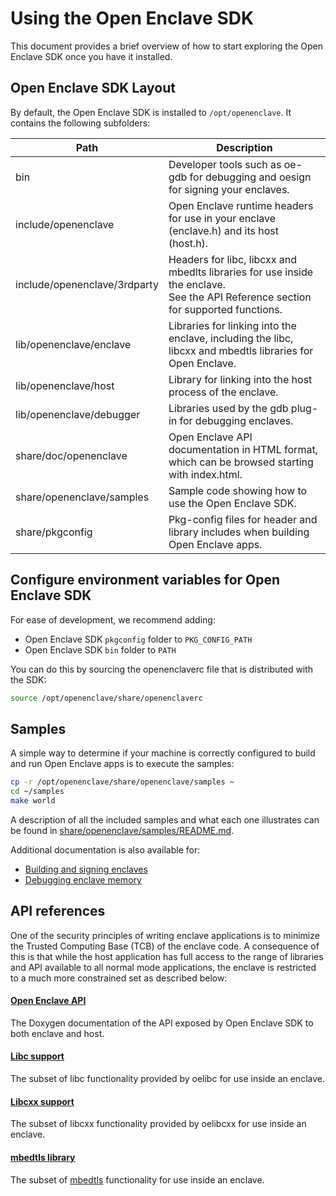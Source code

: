 # Using the Open Enclave SDK

This document provides a brief overview of how to start exploring the Open Enclave SDK
once you have it installed.

## Open Enclave SDK Layout

By default, the Open Enclave SDK is installed to `/opt/openenclave`. It contains the following subfolders:

| Path                         | Description                     |
|------------------------------|---------------------------------|
| bin                          | Developer tools such as oe-gdb for debugging and oesign for signing your enclaves. |
| include/openenclave          | Open Enclave runtime headers for use in your enclave (enclave.h) and its host (host.h). |
| include/openenclave/3rdparty | Headers for libc, libcxx and mbedlts libraries for use inside the enclave.<br>See the API Reference section for supported functions. |
| lib/openenclave/enclave      | Libraries for linking into the enclave, including the libc, libcxx and mbedtls libraries for Open Enclave. |
| lib/openenclave/host         | Library for linking into the host process of the enclave. |
| lib/openenclave/debugger     | Libraries used by the gdb plug-in for debugging enclaves. |
| share/doc/openenclave        | Open Enclave API documentation in HTML format, which can be browsed starting with index.html. |
| share/openenclave/samples    | Sample code showing how to use the Open Enclave SDK. |
| share/pkgconfig              | Pkg-config files for header and library includes when building Open Enclave apps. |

## Configure environment variables for Open Enclave SDK

For ease of development, we recommend adding:
- Open Enclave SDK `pkgconfig` folder to `PKG_CONFIG_PATH`
- Open Enclave SDK `bin` folder to `PATH`

You can do this by sourcing the openenclaverc file that is distributed with the SDK:

```bash
source /opt/openenclave/share/openenclaverc
```

## Samples

A simple way to determine if your machine is correctly configured to build and run
Open Enclave apps is to execute the samples:

```bash
cp -r /opt/openenclave/share/openenclave/samples ~
cd ~/samples
make world
```

A description of all the included samples and what each one illustrates can be
found in [share/openenclave/samples/README.md](/samples/README.md).

Additional documentation is also available for:
- [Building and signing enclaves](/docs/GettingStartedDocs/buildandsign.md)
- [Debugging enclave memory](/docs/GettingStartedDocs/Debugging.md)

## API references

One of the security principles of writing enclave applications is to minimize the
Trusted Computing Base (TCB) of the enclave code. A consequence of this is that
while the host application has full access to the range of libraries and API
available to all normal mode applications, the enclave is restricted to a much
more constrained set as described below:

#### [Open Enclave API](https://microsoft.github.io/openenclave/api/index.html)

The Doxygen documentation of the API exposed by Open Enclave SDK to both enclave and host.

#### [Libc support](/docs/LibcSupport.md)

The subset of libc functionality provided by oelibc for use inside an enclave.

#### [Libcxx support](/docs/LibcxxSupport.md)

The subset of libcxx functionality provided by oelibcxx for use inside an enclave.

#### [mbedtls library](/docs/MbedtlsSupport.md)

The subset of [mbedtls](https://tls.mbed.org/) functionality for use inside an enclave.
